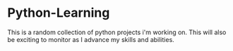 # Python-Learning
This is a random collection of python projects i'm working on. This will also be exciting to monitor as I advance my skills and abilities.

